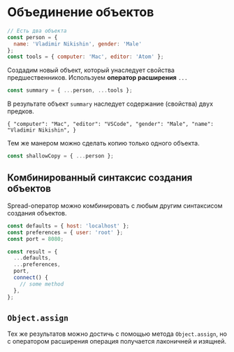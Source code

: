 # Объединение объектов

```javascript
// Есть два объекта
const person = {
  name: 'Vladimir Nikishin', gender: 'Male'
};
const tools = { computer: 'Mac', editor: 'Atom' };
```

Создадим новый объект, который унаследует свойства предшественников. Используем **оператор расширения** `...`

```javascript
const summary = { ...person, ...tools };
```

В результате объект `summary` наследует содержание (свойства) двух предков.

`{
  "computer": "Mac",
  "editor": "VSCode",
  "gender": "Male",
  "name": "Vladimir Nikishin",
}`

Тем же манером можно сделать копию только одного объекта.

```javascript
const shallowCopy = { ...person };
```

## Комбинированный синтаксис создания объектов

Spread-оператор можно комбинировать с любым другим синтаксисом создания объектов.

```javascript
const defaults = { host: 'localhost' };
const preferences = { user: 'root' };
const port = 8080;

const result = {
  ...defaults,
  ...preferences,
  port,
  connect() {
    // some method
  },
};
```

## `Object.assign`

Тех же результатов можно достичь с помощью метода `Object.assign`, но с оператором расширения операция получается лаконичней и изящней.
